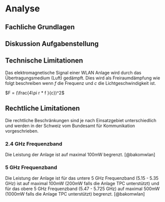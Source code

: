 

# Analyse

## Fachliche Grundlagen

<!-- Beschreibung des vorliegenden Materials zum Problem 
Was sagt das Schrifttum aus? Wie können die Aussagen geordnet werden?
-->

<!-- Definitionen wichtigstes begriffliches Handwerkszeug definieren. Umfangreiche Definitionslisten in den Anhang übernehmen
-->

## Diskussion Aufgabenstellung

<!-- Beschreibung der Aufgabe oder des Problems und evtl. eine geschichtliche Einordnung des Themas (kann auch Teil der Einleitung sein). -->


## Technische Limitationen
<!-- Was ist bekannt, wo können wir ansetzten -->

<!-- Ergebnis und Diskussion des vorliegenden Materials
Kritische Auseinandersetzung mit dem vorliegenden Material. Gibt es Hinweise auf Widersprüche, offene Fragen oder gänzlich unbearbeitete Felder? Schlussfolgerungen daraus ziehen und das (Zwischen-)Ergebnis zusammenfassen.
-->

<!-- http://www.bb-elec.com/Learning-Center/All-White-Papers/Wireless-Cellular/Wireless-Antenna-Installation-Guide-10-Tips-for-Ma.aspx -->

<!-- http://de.wikipedia.org/wiki/Freiraumd%C3%A4mpfung -->

Das elektromagnetische Signal einer WLAN Anlage wird durch das Übertragungsmedium (Luft) gedämpft. Dies wird als Freiraumdämpfung wie folgt beschreiben wenn $f$ die Frequenz und $c$ die Lichtgeschwindigkeit ist. 

$F = (\frac{4\pi r * f }{c})^2$

<!-- Berechnung und Einführung der Dämpfung (dB) nach Entfernung-->



## Rechtliche Limitationen
Die rechtliche Beschränkungen sind je nach Einsatzgebiet unterschiedlich und werden in der Schweiz vom Bundesamt für Kommunikation vorgeschrieben.

### 2.4 GHz Frequenzband
Die Leistung der Anlage ist auf maximal 100mW begrenzt. [@bakomwlan]

### 5 GHz Frequenzband
Die Leistung der Anlage ist für das untere 5 GHz Frequenzband (5.15 - 5.35 GHz) ist auf maximal 100mW (200mW falls die Anlage TPC unterstützt) und für das obere 5 GHz Frequenzband (5.47 - 5.725 GHz) auf maximal 500mW (1000mW falls die Anlage TPC unterstützt) begrenzt. [@bakomwlan]
